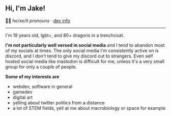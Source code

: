 ## Hi, I'm Jake!

🏳️‍⚧️ *he/xe/it pronouns* · [dev info](/pages/tech)
***

I'm 19 years old, lgbt+, and 80+ dragons in a trenchcoat.

**I'm not particularly well versed in social media** and I tend to abandon most of my socials at times. The only social media I'm consistently active on is discord, and I don't tend to give my discord out to strangers. Even self hosted social media like mastodon is difficult for me, unless it's a very small group for only a couple of people.

**Some of my interests are**
- webdev, software in general
- gamedev
- digital art
- yelling about twitter politics from a distance
- a lot of STEM fields, yell at me about macrobiology or space for example